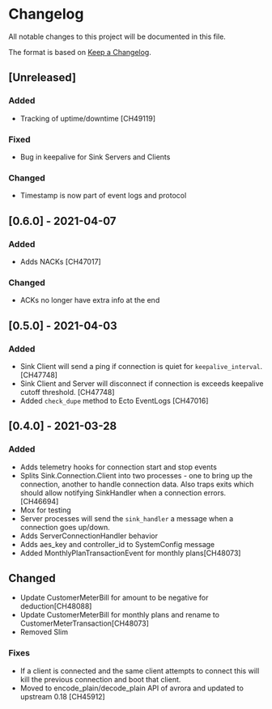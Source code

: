 # Changelog

All notable changes to this project will be documented in this file.

The format is based on [Keep a Changelog](https://keepachangelog.com/en/1.0.0/).

## [Unreleased]
### Added
- Tracking of uptime/downtime [CH49119]
### Fixed
- Bug in keepalive for Sink Servers and Clients

### Changed
- Timestamp is now part of event logs and protocol

## [0.6.0] - 2021-04-07
### Added
- Adds NACKs [CH47017]

### Changed
- ACKs no longer have extra info at the end


## [0.5.0] - 2021-04-03
### Added
- Sink Client will send a ping if connection is quiet for `keepalive_interval`. [CH47748]
- Sink Client and Server will disconnect if connection is exceeds keepalive cutoff threshold. [CH47748]
- Added `check_dupe` method to Ecto EventLogs [CH47016]


## [0.4.0] - 2021-03-28
### Added
- Adds telemetry hooks for connection start and stop events
- Splits Sink.Connection.Client into two processes - one to bring up the connection, another to handle connection data. Also traps exits which should allow notifying SinkHandler when a connection errors. [CH46694]
- Mox for testing
- Server processes will send the `sink_handler` a message when a connection goes up/down.
- Adds ServerConnectionHandler behavior
- Adds aes_key and controller_id to SystemConfig message
- Added MonthlyPlanTransactionEvent for monthly plans[CH48073]

## Changed
- Update CustomerMeterBill for amount to be negative for deduction[CH48088]
- Update CustomerMeterBill for monthly plans and rename to CustomerMeterTransaction[CH48073]
- Removed Slim

### Fixes
- If a client is connected and the same client attempts to connect this will kill the previous connection and boot that client.
- Moved to encode_plain/decode_plain API of avrora and updated to upstream 0.18 [CH45912]
